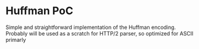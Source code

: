 # Huffman PoC

Simple and straightforward implementation of the Huffman encoding. Probably will be used as a scratch for HTTP/2 parser, so optimized for ASCII primarly
